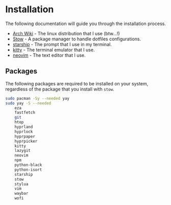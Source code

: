 # Installation

The following documentation will guide you through the installation process.

- [Arch Wiki](https://wiki.archlinux.org/) - The linux distribution that I use (btw...!)
- [Stow](https://www.gnu.org/software/stow/) - A package manager to handle dotfiles configurations.
- [starship](https://starship.rs/) - The prompt that I use in my terminal.
- [kitty](https://sw.kovidgoyal.net/kitty/) - The terminal emulator that I use.
- [neovim](https://neovim.io/) - The text editor that I use.

## Packages

The following packages are required to be installed on your system, regardless of the package that you install with `stow`.

```bash
sudo pacman -Sy --needed yay
sudo yay -S --needed
    eza
    fastfetch
    git
    htop
    hyprland
    hyprlock
    hyprpaper
    hyprpicker
    kitty
    lazygit
    neovim
    npm
    python-black
    python-isort
    starship
    stow
    stylua
    vim
    waybar
    wofi
```
